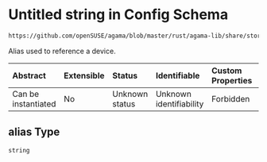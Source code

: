 # Untitled string in Config Schema

```txt
https://github.com/openSUSE/agama/blob/master/rust/agama-lib/share/storage.schema.json#/$defs/alias
```

Alias used to reference a device.

| Abstract            | Extensible | Status         | Identifiable            | Custom Properties | Additional Properties | Access Restrictions | Defined In                                                          |
| :------------------ | :--------- | :------------- | :---------------------- | :---------------- | :-------------------- | :------------------ | :------------------------------------------------------------------ |
| Can be instantiated | No         | Unknown status | Unknown identifiability | Forbidden         | Allowed               | none                | [storage.schema.json\*](storage.schema.json "open original schema") |

## alias Type

`string`
